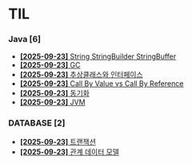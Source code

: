 # TIL
 
### Java [6]
- [**[2025-09-23]**  String StringBuilder StringBuffer](https://github.com/A-lass/TIL/blob/main/Java/String_StringBuilder_StringBuffer.md)
- [**[2025-09-23]**  GC](https://github.com/A-lass/TIL/blob/main/Java/GC.md)
- [**[2025-09-23]**  추상클래스와 인터페이스](https://github.com/A-lass/TIL/blob/main/Java/추상클래스와_인터페이스.md)
- [**[2025-09-23]**  Call By Value vs Call By Reference](https://github.com/A-lass/TIL/blob/main/Java/Call_By_Value_vs_Call_By_Reference.md)
- [**[2025-09-23]**  동기화](https://github.com/A-lass/TIL/blob/main/Java/동기화.md)
- [**[2025-09-23]**  JVM](https://github.com/A-lass/TIL/blob/main/Java/JVM.md)
### DATABASE [2]
- [**[2025-09-23]**  트랜잭션](https://github.com/A-lass/TIL/blob/main/DATABASE/트랜잭션.md)
- [**[2025-09-23]**  관계 데이터 모델](https://github.com/A-lass/TIL/blob/main/DATABASE/관계_데이터_모델.md)
